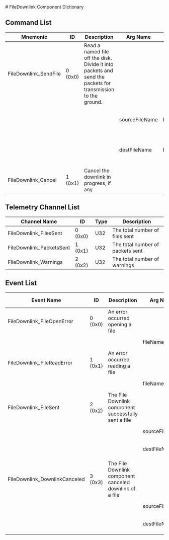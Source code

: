 <title>FileDownlink Component Dictionary</title>
# FileDownlink Component Dictionary


## Command List

|Mnemonic|ID|Description|Arg Name|Arg Type|Comment
|---|---|---|---|---|---|
|FileDownlink_SendFile|0 (0x0)|Read a named file off the disk. Divide it into packets and send the packets for transmission to the ground.| | |   
| | | |sourceFileName|Fw::CmdStringArg|The name of the on-board file to send|                    
| | | |destFileName|Fw::CmdStringArg|The name of the destination file on the ground|                    
|FileDownlink_Cancel|1 (0x1)|Cancel the downlink in progress, if any| | |   

## Telemetry Channel List

|Channel Name|ID|Type|Description|
|---|---|---|---|
|FileDownlink_FilesSent|0 (0x0)|U32|The total number of files sent|
|FileDownlink_PacketsSent|1 (0x1)|U32|The total number of packets sent|
|FileDownlink_Warnings|2 (0x2)|U32|The total number of warnings|

## Event List

|Event Name|ID|Description|Arg Name|Arg Type|Arg Size|Description
|---|---|---|---|---|---|---|
|FileDownlink_FileOpenError|0 (0x0)|An error occurred opening a file| | | | |
| | | |fileName|Fw::LogStringArg&|60|The name of the file|    
|FileDownlink_FileReadError|1 (0x1)|An error occurred reading a file| | | | |
| | | |fileName|Fw::LogStringArg&|60|The name of the file|    
|FileDownlink_FileSent|2 (0x2)|The File Downlink component successfully sent a file| | | | |
| | | |sourceFileName|Fw::LogStringArg&|60|The source file name|    
| | | |destFileName|Fw::LogStringArg&|60|The destination file name|    
|FileDownlink_DownlinkCanceled|3 (0x3)|The File Downlink component canceled downlink of a file| | | | |
| | | |sourceFileName|Fw::LogStringArg&|60|The source file name|    
| | | |destFileName|Fw::LogStringArg&|60|The destination file name|    
